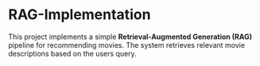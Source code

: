 # RAG-Implementation

This project implements a simple **Retrieval-Augmented Generation (RAG)** pipeline for recommending movies. The system retrieves relevant movie descriptions based on the users query.
